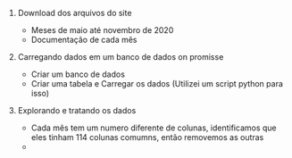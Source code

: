 1. Download dos arquivos do site
    - Meses de maio até novembro de 2020
    - Documentação de cada mês 

2. Carregando dados em um banco de dados on promisse
    - Criar um banco de dados
    - Criar uma tabela e Carregar os dados (Utilizei um script python para isso)

3. Explorando e tratando os dados
    - Cada mês tem um numero diferente de colunas, identificamos que eles tinham 114 colunas comumns, então removemos as outras
    - 


